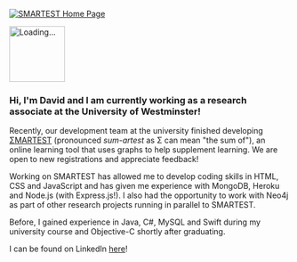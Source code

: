 
[<img src="https://i.imgur.com/xYqkEnQ.png" alt="SMARTEST Home Page">](https://smartestknowledge.org/)

<img src="https://camo.githubusercontent.com/2f1129a167b389f308a882946e000a12fde250e535945443037c81894c1ca09a/68747470733a2f2f6769746875622e6769746875626173736574732e636f6d2f696d616765732f7370696e6e6572732f6f63746f6361742d7370696e6e65722d3132382e676966" alt="Loading..." width="100" height="100">

### Hi, I'm David and I am currently working as a research associate at the University of Westminster!

Recently, our development team at the university finished developing [ΣMARTEST](https://smartestknowledge.org/) (pronounced _sum-artest_ as Σ can mean "the sum of"), an online learning tool that uses graphs to help supplement learning. We are open to new registrations and appreciate feedback!

<p>Working on SMARTEST has allowed me to develop coding skills in HTML, CSS and JavaScript and has given me experience with MongoDB, Heroku and Node.js (with Express.js!). I also had the opportunity to work with Neo4j as part of other research projects running in parallel to SMARTEST.</p>

<p>Before, I gained experience in Java, C#, MySQL and Swift during my university course and Objective-C shortly after graduating.</p>
  
I can be found on LinkedIn [here](https://www.linkedin.com/in/david-chan-you-fee-2533b3148/)!


<!--
**davidchan125/davidchan125** is a ✨ _special_ ✨ repository because its `README.md` (this file) appears on your GitHub profile.

Here are some ideas to get you started:

- 🔭 I’m currently working on ...
- 🌱 I’m currently learning ...
- 👯 I’m looking to collaborate on ...
- 🤔 I’m looking for help with ...
- 💬 Ask me about ...
- 📫 How to reach me: ...
- 😄 Pronouns: ...
- ⚡ Fun fact: ...
-->
